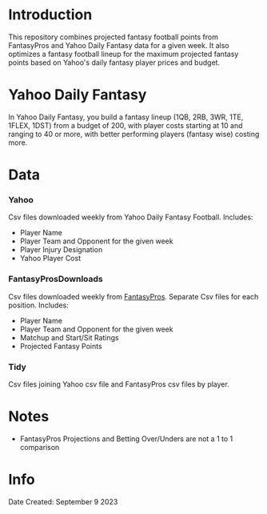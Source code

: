 
# Introduction

This repository combines projected fantasy football points from FantasyPros and Yahoo Daily Fantasy data for a given week. It also optimizes a fantasy football lineup for the maximum projected fantasy points based on Yahoo's daily fantasy player prices and budget. 


# Yahoo Daily Fantasy
In Yahoo Daily Fantasy, you build a fantasy lineup (1QB, 2RB, 3WR, 1TE, 1FLEX, 1DST) from a budget of 200, with player costs starting at 10 and ranging to 40 or more, with better performing players (fantasy wise) costing more. 


# Data

### Yahoo
Csv files downloaded weekly from Yahoo Daily Fantasy Football. Includes:
- Player Name
- Player Team and Opponent for the given week
- Player Injury Designation
- Yahoo Player Cost

### FantasyProsDownloads
Csv files downloaded weekly from [FantasyPros](https://www.fantasypros.com/nfl/rankings/). Separate Csv files for each position. Includes:
- Player Name
- Player Team and Opponent for the given week
- Matchup and Start/Sit Ratings
- Projected Fantasy Points

### Tidy
Csv files joining Yahoo csv file and FantasyPros csv files by player. 


# Notes
- FantasyPros Projections and Betting Over/Unders are not a 1 to 1 comparison


# Info

Date Created: September 9 2023
